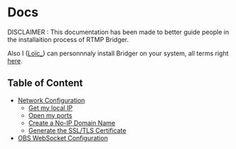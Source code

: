 # Docs

DISCLAIMER : This documentation has been made to better guide people in the installaition process of RTMP Bridger.

Also I ([Loïc\_](https://github.com/RoikkuTo)) can personnnaly install Bridger on your system, all terms right [here]().

## Table of Content

-   [Network Configuration](./Network.md)
    -   [Get my local IP](./Network.md#get-my-local-ip)
    -   [Open my ports](./Network.md#open-my-ports)
    -   [Create a No-IP Domain Name](./Network.md#create-a-no-ip-domain-name)
    -   [Generate the SSL/TLS Certificate](./Network.md#generate-the-ssltls-certificate)
-   [OBS WebSocket Configuration](OBSWebSocket.md)
